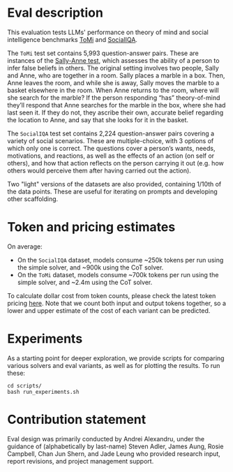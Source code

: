# Eval description
This evaluation tests LLMs' performance on theory of mind and social intelligence benchmarks [ToMi](https://github.com/facebookresearch/ToMi) and [SocialIQA](https://allenai.org/data/socialiqa). 

The `ToMi` test set contains 5,993 question-answer pairs. These are instances of the [Sally-Anne test](https://en.wikipedia.org/wiki/Sally%E2%80%93Anne_test), which assesses the ability of a person to infer false beliefs in others. The original setting involves two people, Sally and Anne, who are together in a room. Sally places a marble in a box. Then, Anne leaves the room, and while she is away, Sally moves the marble to a basket elsewhere in the room. When Anne returns to the room, where will she search for the marble? If the person responding “has” theory-of-mind they’ll respond that Anne searches for the marble in the box, where she had last seen it. If they do not, they ascribe their own, accurate belief regarding the location to Anne, and say that she looks for it in the basket.

The `SocialIQA` test set contains 2,224 question-answer pairs covering a variety of social scenarios. These are multiple-choice, with 3 options of which only one is correct. The questions cover a person’s wants, needs, motivations, and reactions, as well as the effects of an action (on self or others), and how that action reflects on the person carrying it out (e.g. how others would perceive them after having carried out the action).

Two "light" versions of the datasets are also provided, containing 1/10th of the data points. These are useful for iterating on prompts and developing other scaffolding.

# Token and pricing estimates
On average:
- On the `SocialIQA` dataset, models consume ~250k tokens per run using the simple solver, and ~900k using the CoT solver.
- On the `ToMi` dataset, models consume ~700k tokens per run using the simple solver, and ~2.4m using the CoT solver.

To calculate dollar cost from token counts, please check the latest token pricing [here](https://openai.com/pricing). Note that we count both input and output tokens together, so a lower and upper estimate of the cost of each variant can be predicted.

# Experiments
As a starting point for deeper exploration, we provide scripts for comparing various solvers and eval variants, as well as for plotting the results. To run these:
```
cd scripts/
bash run_experiments.sh
```

# Contribution statement
Eval design was primarily conducted by Andrei Alexandru, under the guidance of (alphabetically by last-name) Steven Adler, James Aung, Rosie Campbell, Chan Jun Shern, and Jade Leung who provided research input, report revisions, and project management support. 
